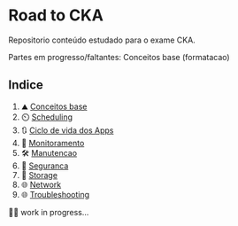 # Road to CKA
Repositorio conteúdo estudado para o exame CKA.  
  
Partes em progresso/faltantes: Conceitos base (formatacao)
  
## Indice
1. ⛰️ [Conceitos base](https://github.com/rafaelDev0ps/road-to-cka/tree/main/Core%20Concepts)
1. ⏲️ [Scheduling](https://github.com/rafaelDev0ps/road-to-cka/tree/main/Scheduling)
1. 🔃 [Ciclo de vida dos Apps](https://github.com/rafaelDev0ps/road-to-cka/tree/main/Application%20Lifecycle%20Management)
1. 👀 [Monitoramento](https://github.com/rafaelDev0ps/road-to-cka/tree/main/Monitoramento)
1. 🛠️ [Manutencao](https://github.com/rafaelDev0ps/road-to-cka/tree/main/Manutencao)
1. 🔐 [Seguranca](https://github.com/rafaelDev0ps/road-to-cka/tree/main/Seguranca)
1. 💾 [Storage](https://github.com/rafaelDev0ps/road-to-cka/tree/main/Storage)  
1. 🌐 [Network](https://github.com/rafaelDev0ps/road-to-cka/tree/main/Networking) 
1. 🌐 [Troubleshooting](https://github.com/rafaelDev0ps/road-to-cka/tree/main/Troubleshooting) 

🧑‍💻 work in progress...
